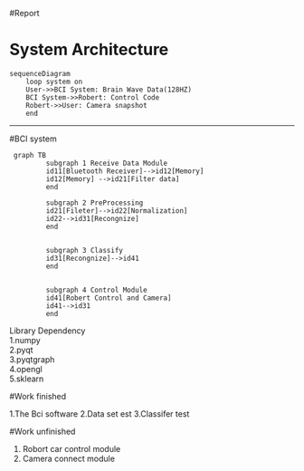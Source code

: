 #Report

# System Architecture

```
sequenceDiagram
    loop system on 
    User->>BCI System: Brain Wave Data(128HZ)
    BCI System->>Robert: Control Code
    Robert->>User: Camera snapshot
    end
```
----
#BCI system
```
 graph TB
         subgraph 1 Receive Data Module 
         id11[Bluetooth Receiver]-->id12[Memory]
         id12[Memory] -->id21[Filter data]
         end
        
         subgraph 2 PreProcessing
         id21[Fileter]-->id22[Normalization]
         id22-->id31[Recongnize]
         end
         
         
         subgraph 3 Classify
         id31[Recongnize]-->id41
         end
         
         
         subgraph 4 Control Module
         id41[Robert Control and Camera]
         id41-->id31
         end    
```
Library Dependency  
    1.numpy    
    2.pyqt   
    3.pyqtgraph   
    4.opengl  
    5.sklearn    

#Work finished

 1.The Bci software 
 2.Data set est
 3.Classifer test
 

#Work unfinished

 1. Robort car control module
 2. Camera connect module



